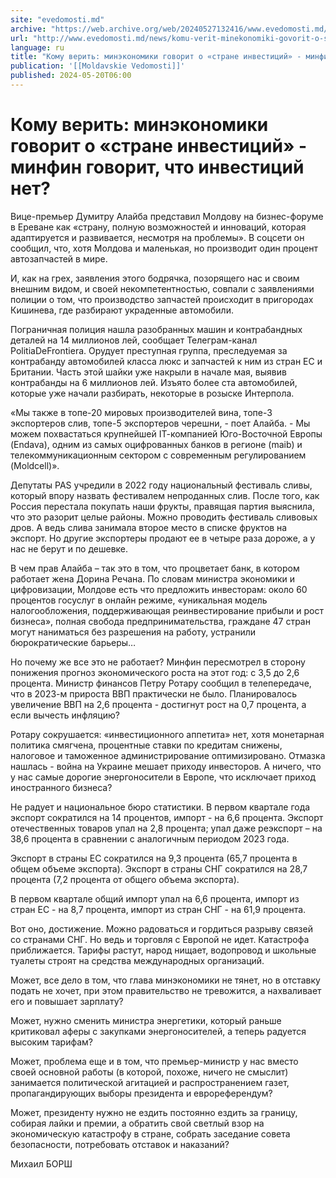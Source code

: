 ```yaml
---
site: "evedomosti.md"
archive: "https://web.archive.org/web/20240527132416/www.evedomosti.md/news/komu-verit-minekonomiki-govorit-o-strane-investicij-minfin-g"
url: "http://www.evedomosti.md/news/komu-verit-minekonomiki-govorit-o-strane-investicij-minfin-g"
language: ru
title: "Кому верить: минэкономики говорит о «стране инвестиций» - минфин говорит, что инвестиций нет?"
publication: '[[Moldavskie Vedomosti]]'
published: 2024-05-20T06:00
---
```


# Кому верить: минэкономики говорит о «стране инвестиций» - минфин говорит, что инвестиций нет?

Вице-премьер Думитру Алайба представил Молдову на бизнес-форуме в Ереване как «страну, полную возможностей и инноваций, которая адаптируется и развивается, несмотря на проблемы». В соцсети он сообщил, что, хотя Молдова и маленькая, но производит один процент автозапчастей в мире.

И, как на грех, заявления этого бодрячка, позорящего нас и своим внешним видом, и своей некомпетентностью, совпали с заявлениями полиции о том, что производство запчастей происходит в пригородах Кишинева, где разбирают украденные автомобили.

Пограничная полиция нашла разобранных машин и контрабандных деталей на 14 миллионов лей, сообщает Телеграм-канал РolitiaDeFrontiera. Орудует преступная группа, преследуемая за контрабанду автомобилей класса люкс и запчастей к ним из стран ЕС и Британии. Часть этой шайки уже накрыли в начале мая, выявив контрабанды на 6 миллионов лей. Изъято более ста автомобилей, которые уже начали разбирать, некоторые в розыске Интерпола.

«Мы также в топе-20 мировых производителей вина, топе-3 экспортеров слив, топе-5 экспортеров черешни, - поет Алайба. - Мы можем похвастаться крупнейшей IТ-компанией Юго-Восточной Европы (Endava), одним из самых оцифрованных банков в регионе (maib) и телекоммуникационным сектором с современным регулированием (Moldcell)».

Депутаты PAS учредили в 2022 году национальный фестиваль сливы, который впору назвать фестивалем непроданных слив. После того, как Россия перестала покупать наши фрукты, правящая партия выяснила, что это разорит целые районы. Можно проводить фестиваль сливовых дров. А ведь слива занимала второе место в списке фруктов на экспорт. Но другие экспортеры продают ее в четыре раза дороже, а у нас не берут и по дешевке.

В чем прав Алайба – так это в том, что процветает банк, в котором работает жена Дорина Речана. По словам министра экономики и цифровизации, Молдове есть что предложить инвесторам: около 60 процентов госуслуг в онлайн режиме, «уникальная модель налогообложения, поддерживающая реинвестирование прибыли и рост бизнеса», полная свобода предпринимательства, граждане 47 стран могут наниматься без разрешения на работу, устранили бюрократические барьеры…

Но почему же все это не работает? Минфин пересмотрел в сторону понижения прогноз экономического роста на этот год: с 3,5 до 2,6 процента. Министр финансов Петру Ротару сообщил в телепередаче, что в 2023-м прироста ВВП практически не было. Планировалось увеличение ВВП на 2,6 процента - достигнут рост на 0,7 процента, а если вычесть инфляцию?

Ротару сокрушается: «инвестиционного аппетита» нет, хотя монетарная политика смягчена, процентные ставки по кредитам снижены, налоговое и таможенное администрирование оптимизировано. Отмазка нашлась - война на Украине мешает приходу инвесторов. А ничего, что у нас самые дорогие энергоносители в Европе, что исключает приход иностранного бизнеса?

Не радует и национальное бюро статистики. В первом квартале года экспорт сократился на 14 процентов, импорт - на 6,6 процента. Экспорт отечественных товаров упал на 2,8 процента; упал даже реэкспорт – на 38,6 процента в сравнении с аналогичным периодом 2023 года.

Экспорт в страны ЕС сократился на 9,3 процента (65,7 процента в общем объеме экспорта). Экспорт в страны СНГ сократился на 28,7 процента (7,2 процента от общего объема экспорта).

В первом квартале общий импорт упал на 6,6 процента, импорт из стран ЕС - на 8,7 процента, импорт из стран СНГ - на 61,9 процента.

Вот оно, достижение. Можно радоваться и гордиться разрыву связей со странами СНГ. Но ведь и торговля с Европой не идет. Катастрофа приближается. Тарифы растут, народ нищает, водопровод и школьные туалеты строят на средства международных организаций.

Может, все дело в том, что глава минэкономики не тянет, но в отставку подать не хочет, при этом правительство не тревожится, а нахваливает его и повышает зарплату?

Может, нужно сменить министра энергетики, который раньше критиковал аферы с закупками энергоносителей, а теперь радуется высоким тарифам?

Может, проблема еще и в том, что премьер-министр у нас вместо своей основной работы (в которой, похоже, ничего не смыслит) занимается политической агитацией и распространением газет, пропагандирующих выборы президента и еврореферендум?

Может, президенту нужно не ездить постоянно ездить за границу, собирая лайки и премии, а обратить свой светлый взор на экономическую катастрофу в стране, собрать заседание совета безопасности, потребовать отставок и наказаний?

Михаил БОРШ